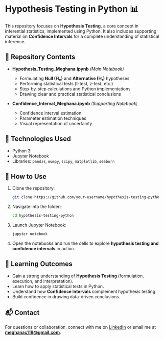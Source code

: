 # Hypothesis Testing in Python 📊

This repository focuses on **Hypothesis Testing**, a core concept in inferential statistics, implemented using Python. It also includes supporting material on **Confidence Intervals** for a complete understanding of statistical inference.

## 📂 Repository Contents

* **Hypothesis\_Testing\_Meghana.ipynb** *(Main Notebook)*

  * Formulating **Null (H₀)** and **Alternative (H₁)** hypotheses
  * Performing statistical tests (t-test, z-test, etc.)
  * Step-by-step calculations and Python implementations
  * Drawing clear and practical statistical conclusions

* **Confidence\_Interval\_Meghana.ipynb** *(Supporting Notebook)*

  * Confidence interval estimation
  * Parameter estimation techniques
  * Visual representation of uncertainty

## 🚀 Technologies Used

* Python 3
* Jupyter Notebook
* Libraries: `pandas`, `numpy`, `scipy`, `matplotlib`, `seaborn`

## 📖 How to Use

1. Clone the repository:

   ```bash
   git clone https://github.com/your-username/hypothesis-testing-python.git
   ```
2. Navigate into the folder:

   ```bash
   cd hypothesis-testing-python
   ```
3. Launch Jupyter Notebook:

   ```bash
   jupyter notebook
   ```
4. Open the notebooks and run the cells to explore **hypothesis testing and confidence intervals** in action.

## 🎯 Learning Outcomes

* Gain a strong understanding of **Hypothesis Testing** (formulation, execution, and interpretation).
* Learn how to apply statistical tests in Python.
* Understand how **Confidence Intervals** complement hypothesis testing.
* Build confidence in drawing data-driven conclusions.

## 📬 Contact

For questions or collaboration, connect with me on [LinkedIn](https://www.linkedin.com/in/meghana-c-varghese) or email me at **[meghanac118@gmail.com](mailto:meghanac118@gmail.com)**.

